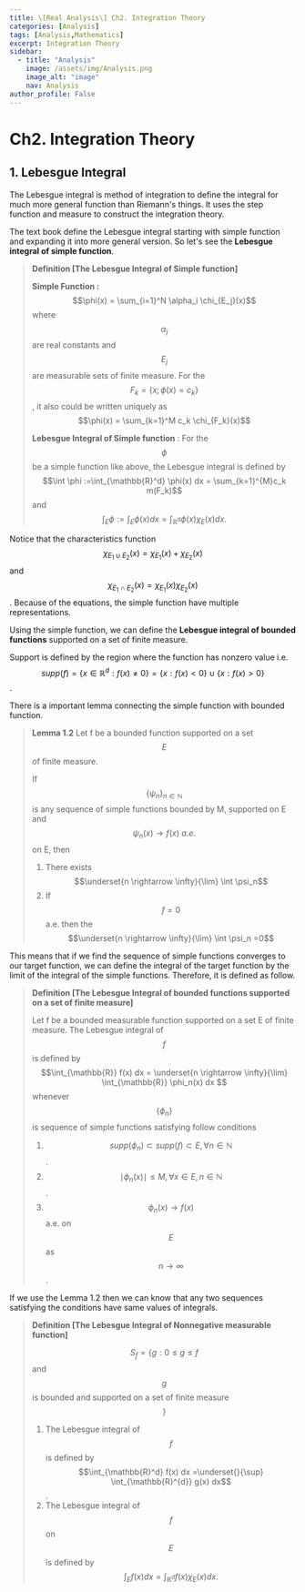 ```yaml
---
title: \[Real Analysis\] Ch2. Integration Theory
categories: [Analysis]
tags: [Analysis,Mathematics]
excerpt: Integration Theory  
sidebar:
  - title: "Analysis"
    image: /assets/img/Analysis.png
    image_alt: "image"
    nav: Analysis
author_profile: False
---
```




# Ch2. Integration Theory

## 1. Lebesgue Integral

 The Lebesgue integral is method of integration to define the integral for much more general function than Riemann's things. It uses the step function and measure to construct the integration theory. 



The text book define the Lebesgue integral starting with simple function and expanding it into more general version. So let's see the **Lebesgue integral of simple function**.



> **Definition [The Lebesgue Integral of Simple function]** 
>
> **Simple Function :** $$\phi(x) = \sum_{i=1}^N \alpha_i \chi_{E_j}(x)$$ where $$\alpha_j$$ are real constants and $$E_j$$ are measurable sets of finite measure. For the $$F_k =\{x ; \phi(x)=c_k\}$$, it also could be written uniquely as $$\phi(x) = \sum_{k=1}^M c_k \chi_{F_k}(x)$$
>
> **Lebesgue Integral of Simple function** : For the $$\phi$$ be a simple function like above, the Lebesgue integral is defined by $$\int \phi :=\int_{\mathbb{R}^d} \phi(x) dx = \sum_{k=1}^{M}c_k m(F_k)$$ and $$\int_E \phi := \int_{E} \phi(x) dx = \int_{\mathbb{R}^d} \phi(x) \chi_E (x) dx.$$

Notice that the characteristics function $$\chi_{E_1 \cup E_2}(x) = \chi_{E_1}(x) + \chi_{E_2}(x)$$ and $$\chi_{E_1 \cap E_2}(x) = \chi_{E_1}(x)\chi_{E_2}(x)$$. Because of the equations, the simple function have multiple representations. 



 Using the simple function, we can define the **Lebesgue integral of bounded functions** supported on a set of finite measure. 

 Support is defined by the region where the function has nonzero value i.e. $$supp(f) = \{x \in \mathbb{R}^d:f(x) \neq 0\} = \{x: f(x) <0\} \cup \{x : f(x) >0\}$$. 



There is a important lemma connecting the simple function with bounded function.

> **Lemma 1.2** Let f be a bounded function supported on a set $$E$$ of finite measure.
>
> If $$\{\psi_n\}_{n \in \mathbb{N}}$$ is any sequence of simple functions bounded by M, supported on E and $$\psi_n(x) \rightarrow f(x) \ a.e.$$ on E, then 
>
> 1) There exists $$\underset{n \rightarrow \infty}{\lim} \int \psi_n$$
> 2) If $$f=0$$ a.e. then the $$\underset{n \rightarrow \infty}{\lim} \int \psi_n =0$$

This means that if we find the sequence of simple functions converges to our target function, we can define the integral of the target function by the limit of the integral of the simple functions. Therefore, it is defined as follow.

> **Definition [The Lebesgue Integral of bounded functions supported on a set of finite measure]**
>
>  Let f be a bounded measurable function supported on a set E of finite measure. The Lebesgue integral of $$f$$ is defined by $$\int_{\mathbb{R}} f(x) dx = \underset{n \rightarrow \infty}{\lim} \int_{\mathbb{R}} \phi_n(x) dx $$ whenever $$\{\phi_n\}$$ is sequence of simple functions satisfying follow conditions
>
> 1. $$supp(\phi_n)  \subset  supp(f) \subset E, \forall n \in \mathbb{N}$$.
> 2. $$\mid \phi_n(x) \mid \leq M, \forall x \in E, n\in\mathbb{N}$$.
> 3. $$\phi_n(x) \rightarrow f(x)$$ a.e. on $$E$$ as $$n \rightarrow \infty$$.

If we use the Lemma 1.2 then we can know that any two sequences satisfying the conditions have same values of integrals.

 

> **Definition [The Lebesgue Integral of Nonnegative measurable function]**
>
> $$S_f = \{g : 0 \leq g \leq f$$  and $$g$$ is bounded and supported on a set of finite measure$$\}$$
>
> 1. The Lebesgue integral of $$f$$ is defined by $$\int_{\mathbb{R}^d} f(x) dx =\underset{}{\sup} \int_{\mathbb{R}^{d}} g(x) dx$$.
> 2. The Lebesgue integral of $$f$$ on $$E$$ is defined by $$\int_E f(x) dx = \int_{\mathbb{R}^d} f(x) \chi_E(x) dx. $$